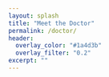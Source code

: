 ```yaml
---
layout: splash
title: "Meet the Doctor"
permalink: /doctor/
header:
  overlay_color: "#1a4d3b"
  overlay_filter: "0.2"
excerpt: ""
---
```


<!-- Placeholder content. Replace with doctor's bio, qualifications, and approach to care. -->